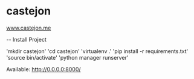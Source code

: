 # castejon
www.castejon.me


--
Install Project

'mkdir castejon'
'cd castejon'
'virtualenv .'
'pip install -r requirements.txt'
'source bin/activate'
'python manager runserver'

Available: http://0.0.0.0:8000/


